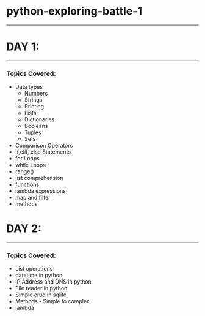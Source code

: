 # python-exploring-battle-1
----------------------------

# DAY 1:
---------

### Topics Covered:

* Data types
    * Numbers
    * Strings
    * Printing
    * Lists
    * Dictionaries
    * Booleans
    * Tuples
    * Sets
* Comparison Operators
* if,elif, else Statements
* for Loops
* while Loops
* range()
* list comprehension
* functions
* lambda expressions
* map and filter
* methods

# DAY 2:
----------

### Topics Covered:

* List operations
* datetime in python
* IP Address and DNS in python
* File reader in python
* Simple crud in sqlite
* Methods - Simple to complex 
* lambda
